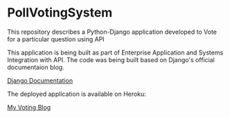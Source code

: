 # PollVotingSystem
This repository describes a Python-Django application developed to Vote for a particular question using API

This application is being built as part of Enterprise Application and Systems Integration with API. The code was being built based on Django's official documentaion blog.

[Django Documentation](https://docs.djangoproject.com/en/1.11/intro/tutorial01/)

The deployed application is available on Heroku: 

[My Voting Blog](https://djantz-voting-system.herokuapp.com/)
